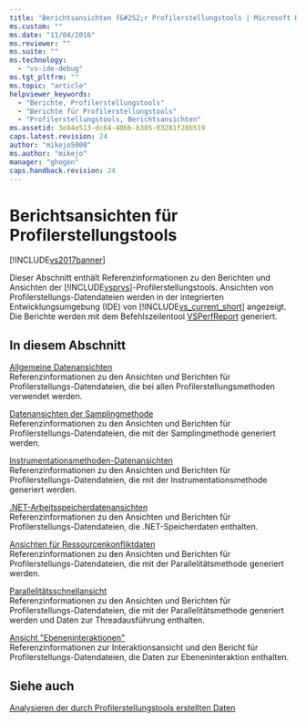 ```yaml
---
title: "Berichtsansichten f&#252;r Profilerstellungstools | Microsoft Docs"
ms.custom: ""
ms.date: "11/04/2016"
ms.reviewer: ""
ms.suite: ""
ms.technology: 
  - "vs-ide-debug"
ms.tgt_pltfrm: ""
ms.topic: "article"
helpviewer_keywords: 
  - "Berichte, Profilerstellungstools"
  - "Berichte für Profilerstellungstools"
  - "Profilerstellungstools, Berichtsansichten"
ms.assetid: 3e84e513-dc64-40bb-b385-03281f28b519
caps.latest.revision: 24
author: "mikejo5000"
ms.author: "mikejo"
manager: "ghogen"
caps.handback.revision: 24
---
```

# Berichtsansichten f&#252;r Profilerstellungstools
[!INCLUDE[vs2017banner](../code-quality/includes/vs2017banner.md)]

Dieser Abschnitt enthält Referenzinformationen zu den Berichten und Ansichten der [!INCLUDE[vsprvs](../code-quality/includes/vsprvs_md.md)]\-Profilerstellungstools.  Ansichten von Profilerstellungs\-Datendateien werden in der integrierten Entwicklungsumgebung \(IDE\) von [!INCLUDE[vs_current_short](../code-quality/includes/vs_current_short_md.md)] angezeigt.  Die Berichte werden mit dem Befehlszeilentool [VSPerfReport](../profiling/vsperfreport.md) generiert.  
  
## In diesem Abschnitt  
 [Allgemeine Datenansichten](../profiling/common-data-views.md)  
 Referenzinformationen zu den Ansichten und Berichten für Profilerstellungs\-Datendateien, die bei allen Profilerstellungsmethoden verwendet werden.  
  
 [Datenansichten der Samplingmethode](../profiling/profiler-sampling-method-data-views.md)  
 Referenzinformationen zu den Ansichten und Berichten für Profilerstellungs\-Datendateien, die mit der Samplingmethode generiert werden.  
  
 [Instrumentationsmethoden\-Datenansichten](../profiling/instrumentation-method-data-views.md)  
 Referenzinformationen zu den Ansichten und Berichten für Profilerstellungs\-Datendateien, die mit der Instrumentationsmethode generiert werden.  
  
 [.NET\-Arbeitsspeicherdatenansichten](../profiling/dotnet-memory-data-views.md)  
 Referenzinformationen zu den Ansichten und Berichten für Profilerstellungs\-Datendateien, die .NET\-Speicherdaten enthalten.  
  
 [Ansichten für Ressourcenkonfliktdaten](../profiling/resource-contention-data-views.md)  
 Referenzinformationen zu den Ansichten und Berichten für Profilerstellungs\-Datendateien, die mit der Parallelitätsmethode generiert werden.  
  
 [Parallelitätsschnellansicht](../profiling/concurrency-visualizer.md)  
 Referenzinformationen zu den Ansichten und Berichten für Profilerstellungs\-Datendateien, die mit der Parallelitätsmethode generiert werden und Daten zur Threadausführung enthalten.  
  
 [Ansicht "Ebeneninteraktionen"](../profiling/tier-interactions-view.md)  
 Referenzinformationen zur Interaktionsansicht und den Bericht für Profilerstellungs\-Datendateien, die Daten zur Ebeneninteraktion enthalten.  
  
## Siehe auch  
 [Analysieren der durch Profilerstellungstools erstellten Daten](../profiling/analyzing-performance-tools-data.md)